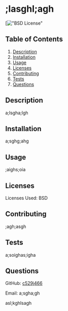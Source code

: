 # ;lasghl;agh
[!["BSD License"](https://opensource.org/licenses/BSD-3-Clauses)

## Table of Contents
1. [Description](#description)
2. [Installation](#installation)
3. [Usage](#usage)
4. [Licenses](#licenses)
5. [Contributing](#contributing)
6. [Tests](#tests)
7. [Questions](#questions)

## Description <a name='description'></a>

a;lsgha;lgh

## Installation <a name='installation'></a>

a;sghg;ahg

## Usage <a name='usage'></a>

;aighs;oia

## Licenses <a name='licenses'></a>

Licenses Used: BSD

## Contributing <a name='contributing'></a>

;agh;asgh

## Tests <a name='tests'></a>

a;soighas;igha

## Questions <a name='questions'></a>

GitHub: [c529j466](https://github.com/c529j466)

Email: a;sgha;gh

asl;kghlsagh

